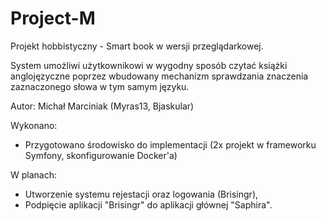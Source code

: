 # Project-M

Projekt hobbistyczny - Smart book w wersji przeglądarkowej.

System umożliwi użytkownikowi w wygodny sposób czytać książki anglojęzyczne poprzez wbudowany mechanizm sprawdzania znaczenia zaznaczonego słowa w tym samym języku.

Autor: Michał Marciniak (Myras13, Bjaskular)

Wykonano:

- Przygotowano środowisko do implementacji (2x projekt w frameworku Symfony, skonfigurowanie Docker'a)
  
W planach:

- Utworzenie systemu rejestacji oraz logowania (Brisingr),
- Podpięcie aplikacji "Brisingr" do aplikacji głównej "Saphira".
